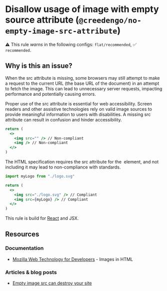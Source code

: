 # Disallow usage of image with empty source attribute (`@creedengo/no-empty-image-src-attribute`)

⚠️ This rule _warns_ in the following configs: `flat/recommended`, ✅ `recommended`.

<!-- end auto-generated rule header -->

## Why is this an issue?

When the src attribute is missing, some browsers may still attempt to make a request to the current URL (the base URL of
the document) in an attempt to fetch the image.
This can lead to unnecessary server requests, impacting performance and potentially causing errors.

Proper use of the src attribute is essential for web accessibility.
Screen readers and other assistive technologies rely on valid image sources to provide meaningful information to users
with disabilities.
A missing src attribute can result in confusion and hinder accessibility.

```jsx
return (
  <>
    <img src="" /> // Non-compliant
    <img /> // Non-compliant
  </>
)
```

The HTML specification requires the src attribute for the <img> element, and not including it may lead to non-compliance
with standards.

```jsx
import myLogo from "./logo.svg"

return (
  <>
    <img src="./logo.svg" /> // Compliant
    <img src={myLogo} /> // Compliant
  </>
)
```

This rule is build for [React](https://react.dev/) and JSX.

## Resources

### Documentation

- [Mozilla Web Technology for Developers](https://developer.mozilla.org/en-US/docs/Learn/HTML/Multimedia_and_embedding/Images_in_HTML) -
  Images in HTML

### Articles & blog posts

- [Empty image src can destroy your site](https://humanwhocodes.com/blog/2009/11/30/empty-image-src-can-destroy-your-site/)

